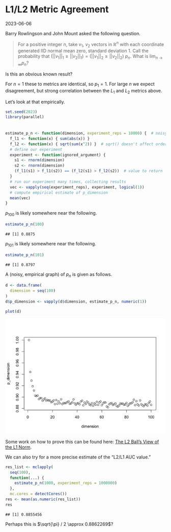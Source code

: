 L1/L2 Metric Agreement
================
2023-06-06

Barry Rowlingson and John Mount asked the following question.

> For a positive integer $n$, take $v_1$, $v_2$ vectors in
> $\mathbb{R}^n$ with each coordinate generated IID normal mean zero,
> standard deviation 1. Call the probability that
> $(||v_1||_1 \ge ||v_2||_1) = (||v_1||_2 \ge ||v_2||_2)$ $p_n$. What is
> $\lim_{n \rightarrow \infty} p_n$?

Is this an obvious known result?

For $n = 1$ these to metrics are identical, so $p_1 = 1$. For large $n$
we expect disagreement, but strong correlation between the $L_1$ and
$L_2$ metrics above.

Let’s look at that empirically.

``` r
set.seed(2023)
library(parallel)


estimate_p_n <- function(dimension, experiment_reps = 10000) {  # noisy empirical estimate
  f_l1 <- function(x) { sum(abs(x)) }
  f_l2 <- function(x) { sqrt(sum(x^2)) }  # sqrt() doesn't affect order, so could leave it out.
  # define our experiment
  experiment <- function(ignored_argument) { 
    s1 <- rnorm(dimension)
    s2 <- rnorm(dimension)
    (f_l1(s1) > f_l1(s2)) == (f_l2(s1) > f_l2(s2))  # value to return
  }
  # run our experiment many times, collecting results
  vec <- vapply(seq(experiment_reps), experiment, logical(1))
  # compute empirical estimate of p_dimension
  mean(vec)
}
```

$p_{100}$ is likely somewhere near the following.

``` r
estimate_p_n(100)
```

    ## [1] 0.8875

$p_{101}$ is likely somewhere near the following.

``` r
estimate_p_n(101)
```

    ## [1] 0.8797

A (noisy, empirical graph) of $p_n$ is given as follows.

``` r
d <- data.frame(
  dimension = seq(100)
)
d$p_dimension <- vapply(d$dimension, estimate_p_n, numeric(1))
```

``` r
plot(d)
```

![](exp_l2_files/figure-gfm/unnamed-chunk-5-1.png)<!-- -->

Some work on how to prove this can be found here: [The L2 Ball’s View of
the L1
Norm](https://github.com/WinVector/Examples/blob/main/L1L2/L1L2.ipynb).

We can also try for a more precise estimate of the “L2/L1 AUC value.”

``` r
res_list <- mclapply(
  seq(100),
  function(...) {
    estimate_p_n(1000, experiment_reps = 1000000)
  },
  mc.cores = detectCores())
res <- mean(as.numeric(res_list))
res
```

    ## [1] 0.8855456

Perhaps this is $\sqrt{\pi} / 2 \approx 0.8862269$?
